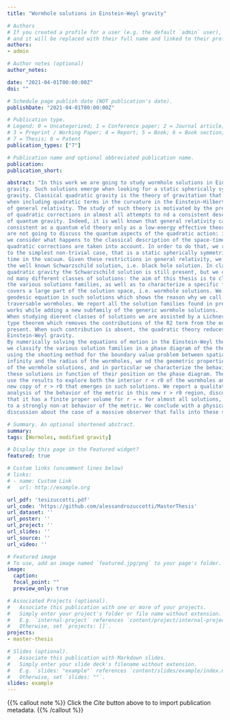 ```yaml
---
title: "Wormhole solutions in Einstein-Weyl gravity"

# Authors
# If you created a profile for a user (e.g. the default `admin` user), write the username (folder name) here 
# and it will be replaced with their full name and linked to their profile.
authors:
- admin

# Author notes (optional)
author_notes:

date: "2021-04-01T00:00:00Z"
doi: ""

# Schedule page publish date (NOT publication's date).
publishDate: "2021-04-01T00:00:00Z"

# Publication type.
# Legend: 0 = Uncategorized; 1 = Conference paper; 2 = Journal article;
# 3 = Preprint / Working Paper; 4 = Report; 5 = Book; 6 = Book section;
# 7 = Thesis; 8 = Patent
publication_types: ["7"]

# Publication name and optional abbreviated publication name.
publication: 
publication_short: 

abstract: "In this work we are going to study wormhole solutions in Einstein-Weyl
gravity. Such solutions emerge when looking for a static spherically symmetric metric in the vacuum, in the more general context of classical quadratic
gravity. Classical quadratic gravity is the theory of gravitation that comes out
when including quadratic terms in the curvature in the Einstein-Hilbert action
of general relativity. The study of such theory is motivated by the presence
of quadratic corrections in almost all attempts to nd a consistent description
of quantum gravity. Indeed, it is well known that general relativity can be
consistent as a quantum eld theory only as a low-energy effective theory. We
are not going to discuss the quantum aspects of the quadratic action: instead,
we consider what happens to the classical description of the space-time when
quadratic corrections are taken into account. In order to do that, we restrict
to the simplest non-trivial case, that is a static spherically symmetric space-
time in the vacuum. Given these restrictions in general relativity, we have
the well known Schwarzschild solution, i.e. black hole solution. In classical
quadratic gravity the Schwarzschild solution is still present, but we can also
nd many different classes of solutions: the aim of this thesis is to classify
the various solutions families, as well as to characterize a specific family that
covers a large part of the solution space, i.e. wormhole solutions. We solve the
geodesic equation in such solutions which shows the reason why we call them
traversable wormholes. We report all the solution families found in previous
works while adding a new subfamily of the generic wormhole solutions.
When studying dierent classes of solutions we are assisted by a Lichnerowicz-
type theorem which removes the contributions of the R2 term from the equations of motion under some assumptions, in particular when an horizon is
present. When such contribution is absent, the quadratic theory reduces to
Einstein-Weyl gravity.
By numerically solving the equations of motion in the Einstein-Weyl theory,
we classify the various solution families in a phase diagram of the theory. By
using the shooting method for the boundary value problem between spatial
infinity and the radius of the wormholes, we nd the geometric properties
of the wormhole solutions, and in particular we characterize the behavior of
these solutions in function of their position on the phase diagram. Then we
use the results to explore both the interior r < r0 of the wormholes and the
new copy of r > r0 that emerges in such solutions. We report a qualitative
analysis of the behavior of the metric in this new r > r0 region, discovering
that it has a finite proper volume for r → ∞ for almost all solutions, due
to a strongly non-at behavior of the metric. We conclude with a physical
discussion about the case of a massive observer that falls into these solutions."

# Summary. An optional shortened abstract.
summary: 
tags: [Wormoles, modified gravity]

# Display this page in the Featured widget?
featured: true

# Custom links (uncomment lines below)
# links:
# - name: Custom Link
#   url: http://example.org

url_pdf: 'tesizuccotti.pdf'
url_code: 'https://github.com/alessandrozuccotti/MasterThesis'
url_dataset: ''
url_poster: ''
url_project: ''
url_slides: ''
url_source: ''
url_video: ''

# Featured image
# To use, add an image named `featured.jpg/png` to your page's folder. 
image:
  caption: 
  focal_point: ""
  preview_only: true

# Associated Projects (optional).
#   Associate this publication with one or more of your projects.
#   Simply enter your project's folder or file name without extension.
#   E.g. `internal-project` references `content/project/internal-project/index.md`.
#   Otherwise, set `projects: []`.
projects:
- master-thesis

# Slides (optional).
#   Associate this publication with Markdown slides.
#   Simply enter your slide deck's filename without extension.
#   E.g. `slides: "example"` references `content/slides/example/index.md`.
#   Otherwise, set `slides: ""`.
slides: example
---
```


{{% callout note %}}
Click the *Cite* button above to to import publication metadata.
{{% /callout %}}
